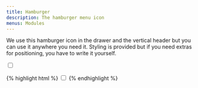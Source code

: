 ```yaml
---
title: Hamburger
description: The hamburger menu icon
menus: Modules
---
```


We use this hamburger icon in the drawer and the vertical header but you can use it anywhere you need it. Styling is provided but if you need extras for positioning, you have to write it yourself.

<div class="fp-example">
	<input type="checkbox" class="hamburger__checkbox" id="nav-toggle">
	<label for="nav-toggle" class="hamburger" role="button" aria-label="Toggle the menu">
		<span class="hamburger__line" role="none presentation"></span>
		<span class="hamburger__line" role="none presentation"></span>
		<span class="hamburger__line" role="none presentation"></span>
	</label>
</div>

{% highlight html %}
<input type="checkbox" class="hamburger__checkbox" id="nav-toggle">
<label for="nav-toggle" class="hamburger" role="button" aria-label="Toggle the menu">
	<span class="hamburger__line" role="none presentation"></span>
	<span class="hamburger__line" role="none presentation"></span>
	<span class="hamburger__line" role="none presentation"></span>
</label>
{% endhighlight %}



